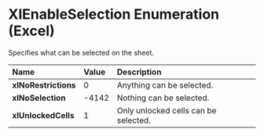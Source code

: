 
# XlEnableSelection Enumeration (Excel)

Specifies what can be selected on the sheet.



|**Name**|**Value**|**Description**|
|:-----|:-----|:-----|
|**xlNoRestrictions**|0|Anything can be selected.|
|**xlNoSelection**|-4142|Nothing can be selected.|
|**xlUnlockedCells**|1|Only unlocked cells can be selected.|
